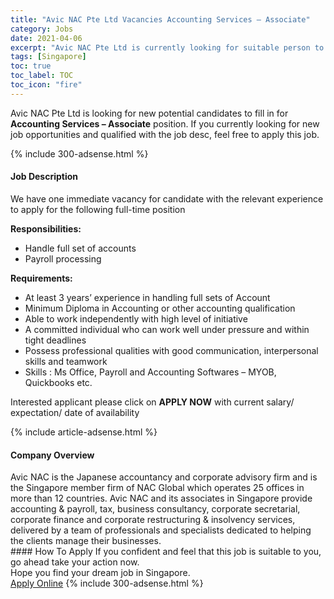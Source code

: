 ```yaml
---
title: "Avic NAC Pte Ltd Vacancies Accounting Services – Associate" 
category: Jobs 
date: 2021-04-06 
excerpt: "Avic NAC Pte Ltd is currently looking for suitable person to fill in the Accounting Services – Associate which based in Singapore" 
tags: [Singapore] 
toc: true 
toc_label: TOC 
toc_icon: "fire" 
--- 
```


<p>Avic NAC Pte Ltd is looking for new potential candidates to fill in for <b>Accounting Services – Associate</b> position. If you currently looking for new job opportunities and qualified with the job desc, feel free to apply this job.
</p>{% include 300-adsense.html %} 
<div><div><h4>Job Description</h4></div><div><div><span><div><p>We have one immediate vacancy for candidate with the relevant experience to apply for the following full-time position</p><p><strong>Responsibilities:</strong></p><ul><li>Handle full set of accounts</li><li>Payroll processing</li></ul><p><strong>Requirements:</strong></p><ul><li>At least 3 years&#8217; experience in handling full sets of Account</li><li>Minimum Diploma in Accounting or other accounting qualification</li><li>Able to work independently with high level of initiative</li><li>A committed individual who can work well under pressure and within tight deadlines</li><li>Possess professional qualities with good communication, interpersonal skills and teamwork</li><li>Skills : Ms Office, Payroll and Accounting Softwares &#8211; MYOB, Quickbooks etc.</li></ul><p>Interested applicant please click on <strong>APPLY NOW</strong> with current salary/ expectation/ date of availability</p></div></span></div></div></div> 
{% include article-adsense.html %} 
<div><div><h4>Company Overview</h4></div><div><div><span><div><div>Avic NAC is the Japanese accountancy and corporate advisory firm and is the Singapore member firm of NAC Global which operates 25 offices in more than 12 countries. Avic NAC and its associates in Singapore provide accounting &amp; payroll, tax, business consultancy, corporate secretarial, corporate finance and corporate restructuring &amp; insolvency services, delivered by a team of professionals and specialists dedicated to helping the clients manage their businesses.</div></div></span></div></div></div> 
#### How To Apply 
If you confident and feel that this job is suitable to you, go ahead take your action now. <br/> 
Hope you find your dream job in Singapore. <br/> 
<a href="https://www.jobstreet.com.my/en/job/accounting-services-associate-8457408/origin/sg?jobId=jobstreet-sg-job-8457408&" class="btn btn--info" target="_blank" rel="nofollow noopenner">Apply Online</a> 
{% include 300-adsense.html %} 